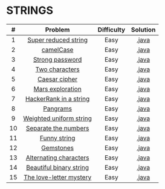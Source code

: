 # STRINGS

|    #   | Problem                                                                                  | Difficulty | Solution                                                                                                                                   |
|:------:|:----------------------------------------------------------------------------------------:|:----------:|:------------------------------------------------------------------------------------------------------------------------------------------:|
|    1   | [Super reduced string](https://www.hackerrank.com/challenges/reduced-string)             |    Easy    | [.java](https://github.com/dimitrietataru/hackerrank/blob/master/Algorithms/03.%20Strings/01%20-%20Super%20reduced%20string/Main.java)     |
|    2   | [camelCase](https://www.hackerrank.com/challenges/camelcase)                             |    Easy    | [.java](https://github.com/dimitrietataru/hackerrank/blob/master/Algorithms/03.%20Strings/02%20-%20camelCase/Main.java)                    |
|    3   | [Strong password](https://www.hackerrank.com/challenges/strong-password)                 |    Easy    | [.java](https://github.com/dimitrietataru/hackerrank/blob/master/Algorithms/03.%20Strings/03%20-%20Strong%20password/Main.java)            |
|    4   | [Two characters](https://www.hackerrank.com/challenges/two-characters)                   |    Easy    | [.java](https://github.com/dimitrietataru/hackerrank/blob/master/Algorithms/03.%20Strings/04%20-%20Two%20characters/Main.java)             |
|    5   | [Caesar cipher](https://www.hackerrank.com/challenges/caesar-cipher-1)                   |    Easy    | [.java](https://github.com/dimitrietataru/hackerrank/blob/master/Algorithms/03.%20Strings/05%20-%20Caesar%20cipher/Main.java)              |
|    6   | [Mars exploration](https://www.hackerrank.com/challenges/mars-exploration)               |    Easy    | [.java](https://github.com/dimitrietataru/hackerrank/blob/master/Algorithms/03.%20Strings/06%20-%20Mars%20exploration/Main.java)           |
|    7   | [HackerRank in a string](https://www.hackerrank.com/challenges/hackerrank-in-a-string)   |    Easy    | [.java](https://github.com/dimitrietataru/hackerrank/blob/master/Algorithms/03.%20Strings/07%20-%20HackerRank%20in%20a%20string/Main.java) |
|    8   | [Pangrams](https://www.hackerrank.com/challenges/pangrams)                               |    Easy    | [.java](https://github.com/dimitrietataru/hackerrank/blob/master/Algorithms/03.%20Strings/08%20-%20Pangrams/Main.java)                     |
|    9   | [Weighted uniform string](https://www.hackerrank.com/challenges/weighted-uniform-string) |    Easy    | [.java](https://github.com/dimitrietataru/hackerrank/blob/master/Algorithms/03.%20Strings/09%20-%20Weighted%20uniform%20strings/Main.java) |
|   10   | [Separate the numbers](https://www.hackerrank.com/challenges/separate-the-numbers)       |    Easy    | [.java](https://github.com/dimitrietataru/hackerrank/blob/master/Algorithms/03.%20Strings/10%20-%20Separate%20the%20numbers/Main.java)     |
|   11   | [Funny string](https://www.hackerrank.com/challenges/funny-string)                       |    Easy    | [.java](https://github.com/dimitrietataru/hackerrank/blob/master/Algorithms/03.%20Strings/11%20-%20Funny%20string/Main.java)               |
|   12   | [Gemstones](https://www.hackerrank.com/challenges/gem-stones)                            |    Easy    | [.java](https://github.com/dimitrietataru/hackerrank/blob/master/Algorithms/03.%20Strings/12%20-%20Gemstones/Main.java)                    |
|   13   | [Alternating characters](https://www.hackerrank.com/challenges/alternating-characters)   |    Easy    | [.java](https://github.com/dimitrietataru/hackerrank/blob/master/Algorithms/03.%20Strings/13%20-%20Alternating%20characters/Main.java)     |
|   14   | [Beautiful binary string](https://www.hackerrank.com/challenges/beautiful-binary-string) |    Easy    | [.java](https://github.com/dimitrietataru/hackerrank/blob/master/Algorithms/03.%20Strings/14%20-%20Beautiful%20binary%20string/Main.java)  |
|   15   | [The love-letter mystery](https://www.hackerrank.com/challenges/the-love-letter-mystery) |    Easy    | [.java](https://github.com/dimitrietataru/hackerrank/blob/master/Algorithms/03.%20Strings/15%20-%20The%20love-letter%20mystery/Main.java)  |
